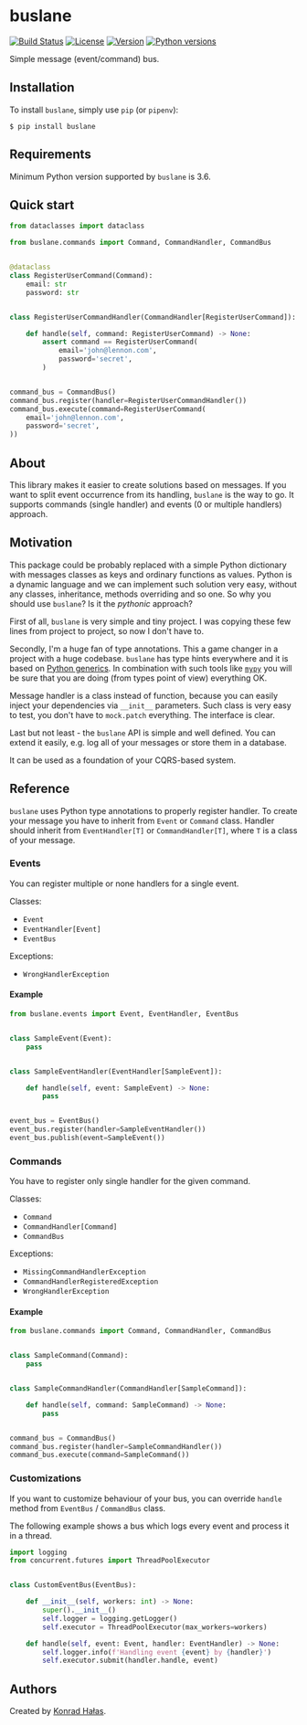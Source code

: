 # buslane

[![Build Status](https://travis-ci.org/konradhalas/buslane.svg?branch=master)](https://travis-ci.org/konradhalas/buslane)
[![License](https://img.shields.io/pypi/l/buslane.svg)](https://pypi.python.org/pypi/buslane/)
[![Version](https://img.shields.io/pypi/v/buslane.svg)](https://pypi.python.org/pypi/buslane/)
[![Python versions](https://img.shields.io/pypi/pyversions/buslane.svg)](https://pypi.python.org/pypi/buslane/)

Simple message (event/command) bus.

## Installation

To install `buslane`, simply use `pip` (or `pipenv`):

```
$ pip install buslane
```

## Requirements

Minimum Python version supported by `buslane` is 3.6.

## Quick start

```python
from dataclasses import dataclass

from buslane.commands import Command, CommandHandler, CommandBus


@dataclass
class RegisterUserCommand(Command):
    email: str
    password: str


class RegisterUserCommandHandler(CommandHandler[RegisterUserCommand]):

    def handle(self, command: RegisterUserCommand) -> None:
        assert command == RegisterUserCommand(
            email='john@lennon.com',
            password='secret',
        )


command_bus = CommandBus()
command_bus.register(handler=RegisterUserCommandHandler())
command_bus.execute(command=RegisterUserCommand(
    email='john@lennon.com',
    password='secret',
))
```

## About

This library makes it easier to create solutions based on messages. If you want to split event occurrence from its
handling, `buslane` is the way to go. It supports commands (single handler) and events (0 or multiple handlers)
approach.

## Motivation

This package could be probably replaced with a simple Python dictionary with messages classes as keys and ordinary
functions as values. Python is a dynamic language and we can implement such solution very easy, without any classes,
inheritance, methods overriding and so one. So why you should use `buslane`? Is it the *pythonic* approach?

First of all, `buslane` is very simple and tiny project. I was copying these few lines from project to project, so now I
don't have to.

Secondly, I'm a huge fan of type annotations. This a game changer in a project with a huge codebase. `buslane` has
type hints everywhere and it is based on [Python generics][python-generics]. In combination with such tools like
[`mypy`][mypy] you will be sure that you are doing (from types point of view) everything OK.

Message handler is a class instead of function, because you can easily inject your dependencies via `__init__`
parameters. Such class is very easy to test, you don't have to `mock.patch` everything. The interface is clear.

Last but not least - the `buslane` API is simple and well defined. You can extend it easily, e.g. log all of your
messages or store them in a database.

It can be used as a foundation of your CQRS-based system.

## Reference

`buslane` uses Python type annotations to properly register handler. To create your message you have to inherit from
`Event` or `Command` class. Handler should inherit from `EventHandler[T]` or `CommandHandler[T]`, where `T` is a class
of your message.

### Events

You can register multiple or none handlers for a single event.

Classes:

- `Event`
- `EventHandler[Event]`
- `EventBus`

Exceptions:

- `WrongHandlerException`

#### Example

```python
from buslane.events import Event, EventHandler, EventBus


class SampleEvent(Event):
    pass


class SampleEventHandler(EventHandler[SampleEvent]):

    def handle(self, event: SampleEvent) -> None:
        pass


event_bus = EventBus()
event_bus.register(handler=SampleEventHandler())
event_bus.publish(event=SampleEvent())
```

### Commands

You have to register only single handler for the given command.

Classes:

- `Command`
- `CommandHandler[Command]`
- `CommandBus`

Exceptions:

- `MissingCommandHandlerException`
- `CommandHandlerRegisteredException`
- `WrongHandlerException`

#### Example

```python
from buslane.commands import Command, CommandHandler, CommandBus


class SampleCommand(Command):
    pass


class SampleCommandHandler(CommandHandler[SampleCommand]):

    def handle(self, command: SampleCommand) -> None:
        pass


command_bus = CommandBus()
command_bus.register(handler=SampleCommandHandler())
command_bus.execute(command=SampleCommand())
```

### Customizations

If you want to customize behaviour of your bus, you can override `handle` method from `EventBus` / `CommandBus` class.

The following example shows a bus which logs every event and process it in a thread.

```python
import logging
from concurrent.futures import ThreadPoolExecutor


class CustomEventBus(EventBus):

    def __init__(self, workers: int) -> None:
        super().__init__()
        self.logger = logging.getLogger()
        self.executor = ThreadPoolExecutor(max_workers=workers)

    def handle(self, event: Event, handler: EventHandler) -> None:
        self.logger.info(f'Handling event {event} by {handler}')
        self.executor.submit(handler.handle, event)
```

## Authors

Created by [Konrad Hałas][halas-homepage].

[halas-homepage]: https://konradhalas.pl
[python-generics]: https://docs.python.org/3/library/typing.html#generics
[mypy]: https://github.com/python/mypy/
